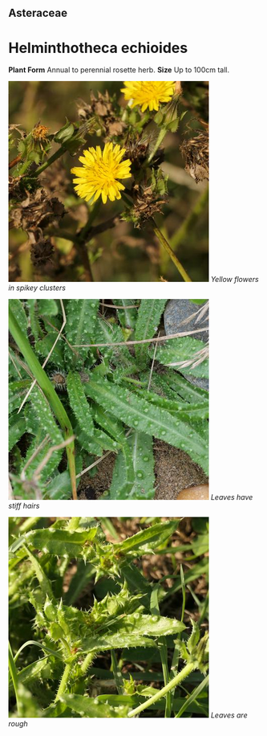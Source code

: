 ## Asteraceae
# Helminthotheca echioides

**Plant Form** Annual to perennial rosette herb. **Size** Up to 100cm tall.


![Yellow flowers in spikey clusters](81483_P1044168.jpg)
 *Yellow flowers in spikey clusters* 

![Leaves have stiff hairs](76306_P1097925.jpg)
 *Leaves have stiff hairs* 

![Leaves are rough](81489_P1044174.jpg)
 *Leaves are rough* 

